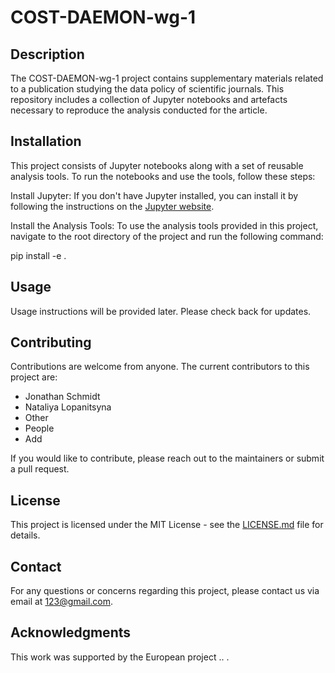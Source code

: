 # COST-DAEMON-wg-1

## Description
The COST-DAEMON-wg-1 project contains supplementary materials related to a publication studying the data policy of scientific journals. This repository includes a collection of Jupyter notebooks and artefacts necessary to reproduce the analysis conducted for the article.

## Installation
This project consists of Jupyter notebooks along with a set of reusable analysis tools. To run the notebooks and use the tools, follow these steps:

Install Jupyter: If you don't have Jupyter installed, you can install it by following the instructions on the [Jupyter website](https://jupyter.org/install).

Install the Analysis Tools: To use the analysis tools provided in this project, navigate to the root directory of the project and run the following command:

pip install -e .


## Usage
Usage instructions will be provided later. Please check back for updates.

## Contributing
Contributions are welcome from anyone. The current contributors to this project are:
- Jonathan Schmidt
- Nataliya Lopanitsyna
- Other
- People
- Add

If you would like to contribute, please reach out to the maintainers or submit a pull request.

## License
This project is licensed under the MIT License - see the [LICENSE.md](LICENSE.md) file for details.

## Contact
For any questions or concerns regarding this project, please contact us via email at [123@gmail.com](mailto:123@gmail.com).

## Acknowledgments
This work was supported by the European project .. . 
